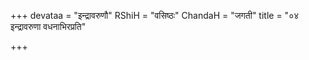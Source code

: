 +++
devataa = "इन्द्रावरुणौ"
RShiH = "वसिष्ठः"
ChandaH = "जगती"
title = "०४ इन्द्रावरुणा वधनाभिरप्रति"

+++
